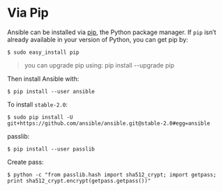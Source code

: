 Via Pip
=======

Ansible can be installed via
[pip](https://en.wikipedia.org/wiki/Pip_(package_manager)), the Python package
manager. If ``pip`` isn’t already available in your version of Python, you can
get pip by:

    $ sudo easy_install pip

> you can upgrade pip using: pip install --upgrade pip

Then install Ansible with:

    $ pip install --user ansible

To install ``stable-2.0``:

    $ sudo pip install -U git+https://github.com/ansible/ansible.git@stable-2.0#egg=ansible

passlib:

    $ pip install --user passlib

Create pass:

    $ python -c "from passlib.hash import sha512_crypt; import getpass; print sha512_crypt.encrypt(getpass.getpass())"
